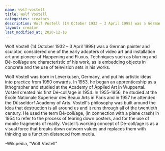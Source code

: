 ```yaml
---
name: wolf-vostell
title: Wolf Vostell
categories: creators
description: Wolf Vostell (14 October 1932 – 3 April 1998) was a German painter and sculptor, considered one of the early adopters of video art and installation art and pioneer of Happening and Fluxus.
layout: creator
last_modified_at: 2020-12-10
---
```

Wolf Vostell (14 October 1932 – 3 April 1998) was a German painter and sculptor, considered one of the early adopters of video art and installation art and pioneer of Happening and Fluxus. Techniques such as blurring and Dé-coll/age are characteristic of his work, as is embedding objects in concrete and the use of television sets in his works.

Wolf Vostell was born in Leverkusen, Germany, and put his artistic ideas into practice from 1950 onwards. In 1953, he began an apprenticeship as a lithographer and studied at the Academy of Applied Art in Wuppertal. Vostell created his first Dé-coll/age in 1954. In 1955-1956, he studied at the École Nationale Superieur des Beaux Arts in Paris and in 1957 he attended the Düsseldorf Academy of Arts. Vostell's philosophy was built around the idea that destruction is all around us and it runs through all of the twentieth century. He used the term Dé-coll/age, (in connection with a plane crash) in 1954 to refer to the process of tearing down posters, and for the use of mobile fragments of reality. Vostell’s working concept of Dé-coll/age is as a visual force that breaks down outworn values and replaces them with thinking as a function distanced from media.

-Wikipedia, "Wolf Vostell"
